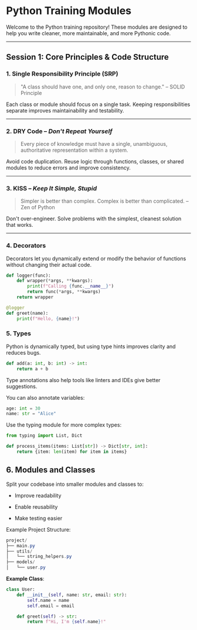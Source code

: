 # Python Training Modules

Welcome to the Python training repository! These modules are designed to help you write cleaner, more maintainable, and more Pythonic code.

---

## Session 1: Core Principles & Code Structure

### 1. Single Responsibility Principle (SRP)

> "A class should have one, and only one, reason to change." – SOLID Principle

Each class or module should focus on a single task. Keeping responsibilities separate improves maintainability and testability.

---

### 2. DRY Code – *Don't Repeat Yourself*

> Every piece of knowledge must have a single, unambiguous, authoritative representation within a system.

Avoid code duplication. Reuse logic through functions, classes, or shared modules to reduce errors and improve consistency.

---

### 3. KISS – *Keep It Simple, Stupid*

> Simpler is better than complex. Complex is better than complicated. – Zen of Python

Don't over-engineer. Solve problems with the simplest, cleanest solution that works.

---

### 4. Decorators

Decorators let you dynamically extend or modify the behavior of functions without changing their actual code.

```python
def logger(func):
    def wrapper(*args, **kwargs):
        print(f"Calling {func.__name__}")
        return func(*args, **kwargs)
    return wrapper

@logger
def greet(name):
    print(f"Hello, {name}!")
```

### 5. Types 

Python is dynamically typed, but using type hints improves clarity and reduces bugs.
```python
def add(a: int, b: int) -> int:
    return a + b
```

Type annotations also help tools like linters and IDEs give better suggestions.

You can also annotate variables:
```python
age: int = 30
name: str = "Alice"
```

Use the typing module for more complex types:

```python
from typing import List, Dict

def process_items(items: List[str]) -> Dict[str, int]:
    return {item: len(item) for item in items}
```
## 6. Modules and Classes
Split your codebase into smaller modules and classes to:

- Improve readability

- Enable reusability

- Make testing easier

Example Project Structure:
```cs
project/
├── main.py
├── utils/
│   └── string_helpers.py
├── models/
│   └── user.py
```
**Example Class**:
```python
class User:
    def __init__(self, name: str, email: str):
        self.name = name
        self.email = email

    def greet(self) -> str:
        return f"Hi, I'm {self.name}!"
```
